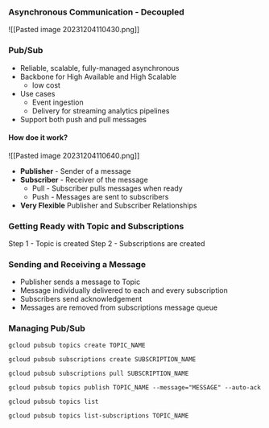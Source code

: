 ### Asynchronous Communication - Decoupled
![[Pasted image 20231204110430.png]]

### Pub/Sub
- Reliable, scalable, fully-managed asynchronous
- Backbone for High Available and High Scalable
	- low cost
- Use cases
	- Event ingestion
	- Delivery for streaming analytics pipelines
- Support both push and pull messages

#### How doe it work?
![[Pasted image 20231204110640.png]]

- **Publisher** - Sender of a message
- **Subscriber** - Receiver of the message
	- Pull - Subscriber pulls messages when ready
	- Push - Messages are sent to subscribers
- **Very Flexible** Publisher and Subscriber Relationships

### Getting Ready with Topic and Subscriptions

Step 1 - Topic is created
Step 2 - Subscriptions are created

### Sending and Receiving a Message
- Publisher sends a message to Topic
- Message individually delivered to each and every subscription
- Subscribers send acknowledgement
- Messages are removed from subscriptions message queue

### Managing Pub/Sub
```shell
gcloud pubsub topics create TOPIC_NAME

gcloud pubsub subscriptions create SUBSCRIPTION_NAME

gcloud pubsub subscriptions pull SUBSCRIPTION_NAME

gcloud pubsub topics publish TOPIC_NAME --message="MESSAGE" --auto-ack

gcloud pubsub topics list

gcloud pubsub topics list-subscriptions TOPIC_NAME
```